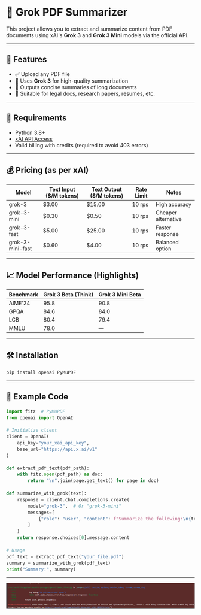 
# 🧠 Grok PDF Summarizer

This project allows you to extract and summarize content from PDF documents using xAI's **Grok 3** and **Grok 3 Mini** models via the official API.

---

## 🚀 Features

* ✅ Upload any PDF file
* 🧠 Uses **Grok 3** for high-quality summarization
* 🧾 Outputs concise summaries of long documents
* 💼 Suitable for legal docs, research papers, resumes, etc.

---

## 🔧 Requirements

* Python 3.8+
* [xAI API Access](https://console.x.ai)
* Valid billing with credits (required to avoid 403 errors)

---

## 💰 Pricing (as per xAI)

| Model            | Text Input (\$/M tokens) | Text Output (\$/M tokens) | Rate Limit | Notes               |
| ---------------- | ------------------------ | ------------------------- | ---------- | ------------------- |
| grok-3           | \$3.00                   | \$15.00                   | 10 rps     | High accuracy       |
| grok-3-mini      | \$0.30                   | \$0.50                    | 10 rps     | Cheaper alternative |
| grok-3-fast      | \$5.00                   | \$25.00                   | 10 rps     | Faster response     |
| grok-3-mini-fast | \$0.60                   | \$4.00                    | 10 rps     | Balanced option     |

---

## 📈 Model Performance (Highlights)

| Benchmark | Grok 3 Beta (Think) | Grok 3 Mini Beta |
| --------- | ------------------- | ---------------- |
| AIME’24   | 95.8                | 90.8             |
| GPQA      | 84.6                | 84.0             |
| LCB       | 80.4                | 79.4             |
| MMLU      | 78.0                | —                |

---

## 🛠️ Installation

```bash
pip install openai PyMuPDF
```

---

## 📄 Example Code

```python
import fitz  # PyMuPDF
from openai import OpenAI

# Initialize client
client = OpenAI(
    api_key="your_xai_api_key",
    base_url="https://api.x.ai/v1"
)

def extract_pdf_text(pdf_path):
    with fitz.open(pdf_path) as doc:
        return "\n".join(page.get_text() for page in doc)

def summarize_with_grok(text):
    response = client.chat.completions.create(
        model="grok-3",  # Or "grok-3-mini"
        messages=[
            {"role": "user", "content": f"Summarize the following:\n{text}"}
        ]
    )
    return response.choices[0].message.content

# Usage
pdf_text = extract_pdf_text("your_file.pdf")
summary = summarize_with_grok(pdf_text)
print("Summary:", summary)
```

---
![Grok Performance](https://github.com/shanmati-suresh/Grok-summary/blob/main/Screenshot%202025-05-25%20215252.png?raw=true)




